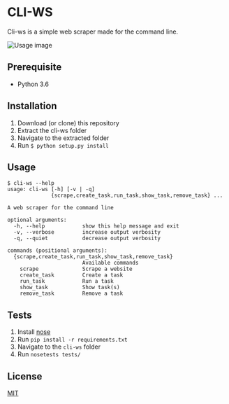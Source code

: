 # CLI-WS
Cli-ws is a simple web scraper made for the command line.

![Usage image](https://i.imgur.com/L8sxG6S.gif)

Prerequisite
------------
* Python 3.6

Installation
------------
1. Download (or clone) this repository
2. Extract the cli-ws folder
3. Navigate to the extracted folder
5. Run `$ python setup.py install`

Usage
------------
```
$ cli-ws --help
usage: cli-ws [-h] [-v | -q]
              {scrape,create_task,run_task,show_task,remove_task} ...

A web scraper for the command line

optional arguments:
  -h, --help            show this help message and exit
  -v, --verbose         increase output verbosity
  -q, --quiet           decrease output verbosity

commands (positional arguments):
  {scrape,create_task,run_task,show_task,remove_task}
                        Available commands
    scrape              Scrape a website
    create_task         Create a task
    run_task            Run a task
    show_task           Show task(s)
    remove_task         Remove a task
```

Tests
------------
1. Install [nose](http://nose.readthedocs.io/en/latest/)
2. Run `pip install -r requirements.txt`
3. Navigate to the `cli-ws` folder
4. Run `nosetests tests/`

## License

[MIT](LICENSE)
